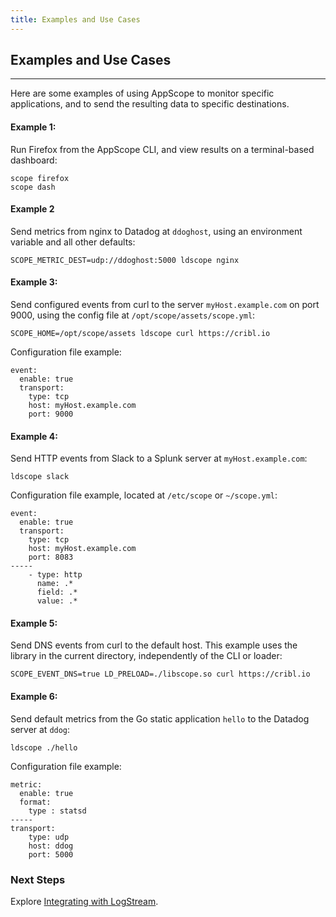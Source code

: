 ```yaml
---
title: Examples and Use Cases
---
```


## Examples and Use Cases
---

Here are some examples of using AppScope to monitor specific applications, and to send the resulting data to specific destinations.

#### Example 1: 
Run Firefox from the AppScope CLI, and view results on a terminal-based dashboard:

```
scope firefox
scope dash
```

#### Example 2
Send metrics from nginx to Datadog at `ddoghost`, using an environment variable and all other defaults:

```
SCOPE_METRIC_DEST=udp://ddoghost:5000 ldscope nginx
```

#### Example 3: 
Send configured events from curl to the server `myHost.example.com` on port 9000, using the config file at `/opt/scope/assets/scope.yml`:

```
SCOPE_HOME=/opt/scope/assets ldscope curl https://cribl.io
```

Configuration file example:

```
event:
  enable: true
  transport:
    type: tcp
    host: myHost.example.com
    port: 9000
```

#### Example 4: 
Send HTTP events from Slack to a Splunk server at `myHost.example.com`:

```
ldscope slack
```

Configuration file example, located at `/etc/scope` or `~/scope.yml`:

```
event:
  enable: true
  transport:
    type: tcp
    host: myHost.example.com
    port: 8083
-----
    - type: http
      name: .*
      field: .*
      value: .*
```

#### Example 5:
Send DNS events from curl to the default host. This example uses the library in the current directory, independently of the CLI or loader:

```
SCOPE_EVENT_DNS=true LD_PRELOAD=./libscope.so curl https://cribl.io
```

#### Example 6: 
Send default metrics from the Go static application `hello` to the Datadog server at `ddog`:

```
ldscope ./hello
```

Configuration file example:

```
metric:
  enable: true
  format:
    type : statsd
-----
transport:
    type: udp
    host: ddog
    port: 5000
```

### Next Steps

Explore [Integrating with LogStream](/docs/logstream-integration).